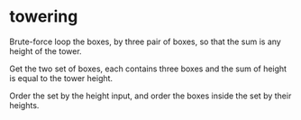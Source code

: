 # towering

Brute-force loop the boxes, by three pair of boxes, so that the sum is any height of the tower.

Get the two set of boxes, each contains three boxes and the sum of height is equal to the tower height.

Order the set by the height input, and order the boxes inside the set by their heights.
